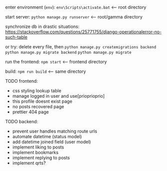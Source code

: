 enter environment (`env`):
`env\Scripts\activate.bat` <-- root directory

start server:
`python manage.py runserver` <-- root/gamma directory

synchronize db in drastic situations:
https://stackoverflow.com/questions/25771755/django-operationalerror-no-such-table

or try:
delete every file, then
`python manage.py createmigrations backend`
`python manage.py migrate backend`
`python manage.py migrate`

run the frontend:
`npm start` <-- frontend directory

build:
`npm run build` <-- same directory

TODO frontend:

- css styling lookup table
- manage logged in user and use[prioprioprio]
- this profile doesnt exist page
- no posts recovered page
- prettier 404 page

TODO backend:

- prevent user handles matching route urls
- automate datetime (status model)
- add datetime joined field (user model)
- implement liking to posts
- implement bookmarks
- implement replying to posts
- implement qrts?
